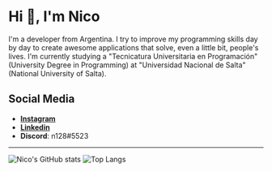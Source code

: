 # Hi 👋, I'm Nico
I'm a developer from Argentina. I try to improve my programming skills day by day to create awesome applications that solve, even a little bit, people's lives. I'm currently studying a "Tecnicatura Universitaria en Programación" (University Degree in Programming) at "Universidad Nacional de Salta" (National University of Salta).

## Social Media

* [**Instagram**](https://www.instagram.com/nicolito.serna/)
* [**Linkedin**](https://www.linkedin.com/in/nicolas-abel-serna)
* **Discord**: n128#5523

--------------------------------------------------------
![Nico's GitHub stats](https://github-readme-stats.vercel.app/api?username=nicolito128&hide=contribs&show_icons=true&theme=vue&count_private=true) ![Top Langs](https://github-readme-stats.vercel.app/api/top-langs/?username=nicolito128&theme=vue&layout=compact)
